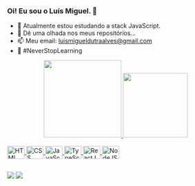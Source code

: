 ### Oi! Eu sou o Luís Miguel. 👋

- 🌱 Atualmente estou estudando a stack JavaScript.
- 🔎 Dê uma olhada nos meus repositórios...
- 📫 Meu email: luismigueldutraalves@gmail.com
- 🚀 #NeverStopLearning

<div align="center">
  <a href="https://github.com/luismda">
  <img height="180em" src="https://github-readme-stats.vercel.app/api?username=luismda&show_icons=true&theme=dark&include_all_commits=true&count_private=true"/>
  <img height="150em" src="https://github-readme-stats.vercel.app/api/top-langs/?username=luismda&layout=compact&langs_count=7&theme=dark"/>
</div>
  
<div style="display: inline_block"><br>
  <img src="https://cdn.jsdelivr.net/gh/devicons/devicon/icons/html5/html5-original.svg" align="center" alt="HTML" height="30" width="40" title="HTML" />
  <img src="https://cdn.jsdelivr.net/gh/devicons/devicon/icons/css3/css3-original.svg" align="center" alt="CSS" height="30" width="40" title="CSS" />
  <img src="https://cdn.jsdelivr.net/gh/devicons/devicon/icons/javascript/javascript-original.svg" align="center" alt="JavaScript" height="30" width="40" title="JavaScript" />
  <img src="https://cdn.jsdelivr.net/gh/devicons/devicon/icons/typescript/typescript-original.svg" align="center" alt="TypeScript" height="30" width="40" title="TypeScript" />
  <img src="https://cdn.jsdelivr.net/gh/devicons/devicon/icons/react/react-original.svg" align="center" alt="ReactJS" height="30" width="40" title="ReactJS" />
  <img src="https://cdn.jsdelivr.net/gh/devicons/devicon/icons/nodejs/nodejs-original.svg" align="center" alt="NodeJS" height="30" width="40" title="NodeJS" />
</div>
  
##
  
<div> 
  <a href="mailto:luismigueldutraalves@gmail.com"><img src="https://img.shields.io/badge/-Gmail-%23333?style=for-the-badge&logo=gmail&logoColor=white" target="_blank"></a>
  <a href="www.linkedin.com/in/luis-miguel-dutra-alves-32039a240"><img src="https://img.shields.io/badge/-Linkedin-%23333?style=for-the-badge&logo=linkedin&logoColor=white" target="_blank"></a>
</div>
